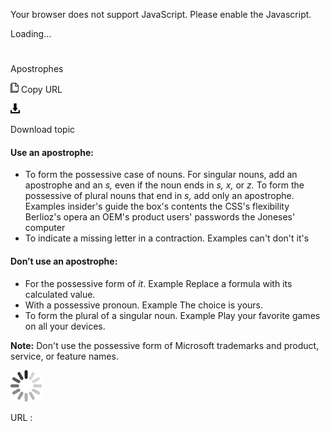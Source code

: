 Your browser does not support JavaScript. Please enable the Javascript.

Loading...

# 

Apostrophes

![Copy URL](apostrophes_files/Copy.png)
Copy URL

![Download](apostrophes_files/Download.png)

Download topic

#### 

#### 

#### Use an apostrophe:

  - To form the possessive case of nouns. For singular nouns, add an apostrophe and an *s,* even if the noun ends in *s, x,* or *z.* To form the possessive of plural nouns that end in *s,* add only an apostrophe.
    Examples
    insider's guide 
    the box's contents
    the CSS's flexibility 
    Berlioz's opera
    an OEM's product 
    users' passwords 
    the Joneses' computer
  - To indicate a missing letter in a contraction.
    Examples
    can't 
    don't
    it's

#### Don’t use an apostrophe:

  - For the possessive form of *it*.
    Example Replace a formula with its calculated value.
  - With a possessive pronoun.
    Example The choice is yours.
  - To form the plural of a singular noun.
    Example Play your favorite games on all your devices.

**Note:**  Don't use the possessive form of Microsoft trademarks and product, service, or feature names.

![In progress](apostrophes_files/activity-large.gif)

URL :
